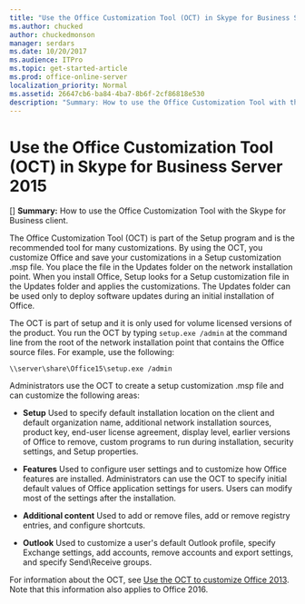 ```yaml
---
title: "Use the Office Customization Tool (OCT) in Skype for Business Server 2015"
ms.author: chucked
author: chuckedmonson
manager: serdars
ms.date: 10/20/2017
ms.audience: ITPro
ms.topic: get-started-article
ms.prod: office-online-server
localization_priority: Normal
ms.assetid: 26647cb6-ba84-4ba7-8b6f-2cf86818e530
description: "Summary: How to use the Office Customization Tool with the Skype for Business client."
---
```


# Use the Office Customization Tool (OCT) in Skype for Business Server 2015
[]
 **Summary:** How to use the Office Customization Tool with the Skype for Business client.
  
The Office Customization Tool (OCT) is part of the Setup program and is the recommended tool for many customizations. By using the OCT, you customize Office and save your customizations in a Setup customization .msp file. You place the file in the Updates folder on the network installation point. When you install Office, Setup looks for a Setup customization file in the Updates folder and applies the customizations. The Updates folder can be used only to deploy software updates during an initial installation of Office.
  
The OCT is part of setup and it is only used for volume licensed versions of the product. You run the OCT by typing  `setup.exe /admin` at the command line from the root of the network installation point that contains the Office source files. For example, use the following:
  
 `\\server\share\Office15\setup.exe /admin`
  
Administrators use the OCT to create a setup customization .msp file and can customize the following areas:
  
- **Setup** Used to specify default installation location on the client and default organization name, additional network installation sources, product key, end-user license agreement, display level, earlier versions of Office to remove, custom programs to run during installation, security settings, and Setup properties.
    
- **Features** Used to configure user settings and to customize how Office features are installed. Administrators can use the OCT to specify initial default values of Office application settings for users. Users can modify most of the settings after the installation.
    
- **Additional content** Used to add or remove files, add or remove registry entries, and configure shortcuts.
    
- **Outlook** Used to customize a user's default Outlook profile, specify Exchange settings, add accounts, remove accounts and export settings, and specify Send\Receive groups.
    
For information about the OCT, see [Use the OCT to customize Office 2013](https://technet.microsoft.com/library/cc179132.aspx). Note that this information also applies to Office 2016.
  

